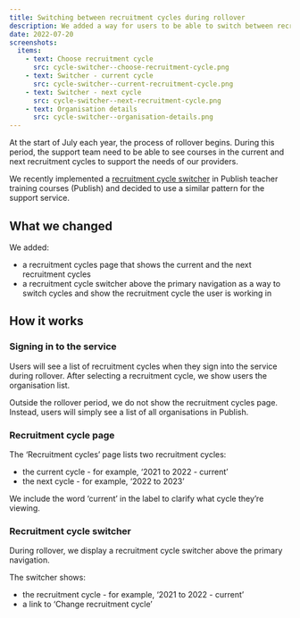 ```yaml
---
title: Switching between recruitment cycles during rollover
description: We added a way for users to be able to switch between recruitment cycles during rollover
date: 2022-07-20
screenshots:
  items:
    - text: Choose recruitment cycle
      src: cycle-switcher--choose-recruitment-cycle.png
    - text: Switcher - current cycle
      src: cycle-switcher--current-recruitment-cycle.png
    - text: Switcher - next cycle
      src: cycle-switcher--next-recruitment-cycle.png
    - text: Organisation details
      src: cycle-switcher--organisation-details.png
---
```


At the start of July each year, the process of rollover begins. During this period, the support team need to be able to see courses in the current and next recruitment cycles to support the needs of our providers.

We recently implemented a [recruitment cycle switcher](/publish-teacher-training-courses/switching-between-recruitment-cycles-during-rollover/) in Publish teacher training courses (Publish) and decided to use a similar pattern for the support service.

## What we changed

We added:

- a recruitment cycles page that shows the current and the next recruitment cycles
- a recruitment cycle switcher above the primary navigation as a way to switch cycles and show the recruitment cycle the user is working in

## How it works

### Signing in to the service

Users will see a list of recruitment cycles when they sign into the service during rollover. After selecting a recruitment cycle, we show users the organisation list.

Outside the rollover period, we do not show the recruitment cycles page. Instead, users will simply see a list of all organisations in Publish.

### Recruitment cycle page

The ‘Recruitment cycles’ page lists two recruitment cycles:

- the current cycle - for example, ‘2021 to 2022 - current’
- the next cycle - for example, ‘2022 to 2023’

We include the word ‘current’ in the label to clarify what cycle they’re viewing.

### Recruitment cycle switcher

During rollover, we display a recruitment cycle switcher above the primary navigation.

The switcher shows:

- the recruitment cycle - for example, ‘2021 to 2022 - current’
- a link to ‘Change recruitment cycle’
